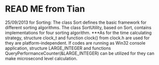 READ ME from Tian
============================
25/09/2013
for Sorting:
The class Sort defines the basic framework for different sorting algorithms. 
The class SortUtility, based on Sort, contains implementations for four sorting algorithm.
***As for the time calculating strategy, structure clock_t and function clock() from clock.h are used for they are platform-independent. If codes are running as Win32 console application, structure LARGE_INTEGER and functions QueryPerformanceCounter(&LARGE_INTEGER) can be utilized for they can make microsecond level calculation.
